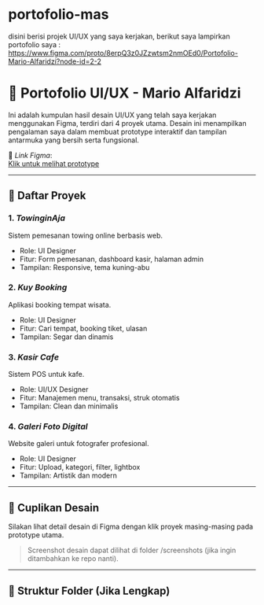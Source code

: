 # portofolio-mas
disini berisi projek UI/UX yang saya kerjakan, berikut saya lampirkan portofolio saya :
https://www.figma.com/proto/8erpQ3z0JZzwtsm2nmOEd0/Portofolio-Mario-Alfaridzi?node-id=2-2

# 🎨 Portofolio UI/UX - Mario Alfaridzi

Ini adalah kumpulan hasil desain UI/UX yang telah saya kerjakan menggunakan Figma, terdiri dari 4 proyek utama. Desain ini menampilkan pengalaman saya dalam membuat prototype interaktif dan tampilan antarmuka yang bersih serta fungsional.

🔗 *Link Figma*:  
[Klik untuk melihat prototype](https://www.figma.com/proto/8erpQ3z0JZzwtsm2nmOEd0/Portofolio-Mario-Alfaridzi?node-id=2-2)

---

## 📁 Daftar Proyek

### 1. *TowinginAja*
Sistem pemesanan towing online berbasis web.
- Role: UI Designer
- Fitur: Form pemesanan, dashboard kasir, halaman admin
- Tampilan: Responsive, tema kuning-abu

### 2. *Kuy Booking*
Aplikasi booking tempat wisata.
- Role: UI Designer
- Fitur: Cari tempat, booking tiket, ulasan
- Tampilan: Segar dan dinamis

### 3. *Kasir Cafe*
Sistem POS untuk kafe.
- Role: UI/UX Designer
- Fitur: Manajemen menu, transaksi, struk otomatis
- Tampilan: Clean dan minimalis

### 4. *Galeri Foto Digital*
Website galeri untuk fotografer profesional.
- Role: UI Designer
- Fitur: Upload, kategori, filter, lightbox
- Tampilan: Artistik dan modern

---

## 📸 Cuplikan Desain
Silakan lihat detail desain di Figma dengan klik proyek masing-masing pada prototype utama.

> Screenshot desain dapat dilihat di folder /screenshots (jika ingin ditambahkan ke repo nanti).

---

## 📂 Struktur Folder (Jika Lengkap)
